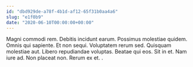 ```yaml
---
id: "dbd929de-a78f-4b1d-af12-65f31b0aa4a6"
slug: "e1f0b9"
date: "2020-06-10T00:00:00+00:00"
---
```


Magni commodi rem. Debitis incidunt earum. Possimus molestiae quidem. Omnis qui sapiente. Et non sequi. Voluptatem rerum sed. Quisquam molestiae aut. Libero repudiandae voluptas. Beatae qui eos. Sit in et. Nam iure ad. Non placeat non. Rerum ex et. .
